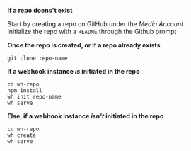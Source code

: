 **If a repo doens't exist**

Start by creating a repo on GitHub under the *Media Account*  
Initialize the repo with a `README` through the Github prompt  


**Once the repo is created, or if a repo already exists**
```
git clone repo-name
```


**If a webhook instance *is* initiated in the repo**
```
cd wh-repo
npm install
wh init repo-name
wh serve
```


**Else, if a webhook instance *isn't* initiated in the repo**
```
cd wh-repo
wh create
wh serve
```
